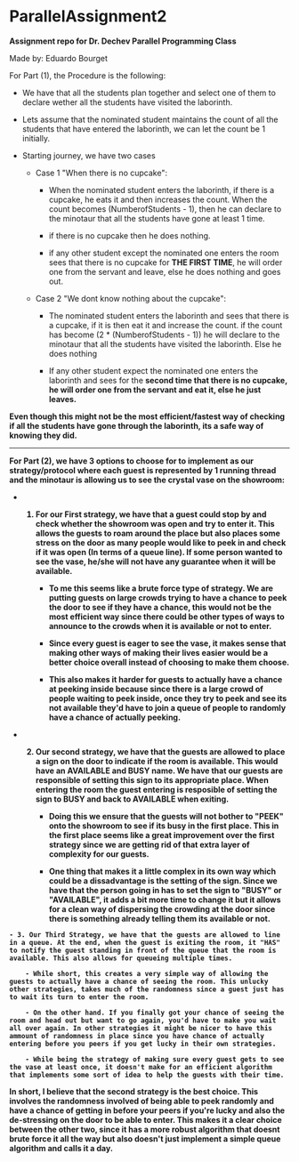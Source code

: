 # ParallelAssignment2
<strong> Assignment repo for Dr. Dechev Parallel Programming Class </strong>
<p> Made by: Eduardo Bourget </p>
<p> 
For Part (1), the Procedure is the following:

- We have that all the students plan together and select one of them to declare wether all the students have visited the laborinth.
- Lets assume that the nominated student maintains the count of all the students that have entered the laborinth, we can let the count be 1 initially.

- Starting journey, we have two cases

    - Case 1 "When there is no cupcake":
        - When the nominated student enters the laborinth, if there is a cupcake, he eats it and then increases the count. When the count becomes (NumberofStudents - 1), then he can declare to the minotaur that all the students have gone at least 1 time.
        - if there is no cupcake then he does nothing.

        - if any other student except the nominated one enters the room sees that there is no cupcake for <strong>THE FIRST TIME</strong>, he will order one from the servant and leave, else he does nothing and goes out.

    - Case 2 "We dont know nothing about the cupcake":
        - The nominated student enters the laborinth and sees that there is a cupcake, if it is then eat it and increase the count. if the count has become (2 * (NumberofStudents - 1)) he will declare to the minotaur that all the students have visited the laborinth. Else he does nothing
        
        - If any other student expect the nominated one enters the laborinth and sees for the <strong> second time <strong> that there is no cupcake, he will order one from the servant and eat it, else he just leaves.

Even though this might not be the most efficient/fastest way of checking if all the students have gone through the laborinth, its a safe way of knowing they did.

</p>

<hr/>
 
<p>
For Part (2), we have 3 options to choose for to implement as our strategy/protocol where each guest is represented by 1 running thread and the minotaur is allowing us to see the crystal vase on the showroom:

   - 1. For our First strategy, we have that a guest could stop by and check whether the showroom was open and try to enter it. This allows the guests to roam around the place but also places some stress on the door as many people would like to peek in and check if it was open (In terms of a queue line). If some person wanted to see the vase, he/she will not have any guarantee when it will be available. 

        - To me this seems like a brute force type of strategy. We are putting guests on large crowds trying to have a chance to peek the door to see if they have a chance, this would not be the most efficient way since there could be other types of ways to announce to the crowds when it is available or not to enter. 

        - Since every guest is eager to see the vase, it makes sense that making other ways of making their lives easier would be a better choice overall instead of choosing to make them choose.

        - This also makes it harder for guests to actually have a chance at peeking inside because since there is a large crowd of people waiting to peek inside, once they try to peek and see its not available they'd have to join a queue of people to randomly have a chance of actually peeking. 
    
   - 2. Our second strategy, we have that the guests are allowed to place a sign on the door to indicate if the room is available. This would have an AVAILABLE and BUSY name. We have that our guests are responsible of setting this sign to its appropriate place. When entering the room the guest entering is resposible of setting the sign to BUSY and back to AVAILABLE when exiting. 

        - Doing this we ensure that the guests will not bother to "PEEK" onto the showroom to see if its busy in the first place. This in the first place seems like a great improvement over the first strategy since we are getting rid of that extra layer of complexity for our guests.

        - One thing that makes it a little complex in its own way which could be a dissadvantage is the setting of the sign. Since we have that the person going in has to set the sign to "BUSY" or "AVAILABLE", it adds a bit more time to change it but it allows for a clean way of dispersing the crowding at the door since there is something already telling them its available or not. 

    - 3. Our Third Strategy, we have that the guests are allowed to line in a queue. At the end, when the guest is exiting the room, it "HAS" to notify the guest standing in front of the queue that the room is available. This also allows for queueing multiple times.

        - While short, this creates a very simple way of allowing the guests to actually have a chance of seeing the room. This unlucky other strategies, takes much of the randomness since a guest just has to wait its turn to enter the room.

        - On the other hand. If you finally got your chance of seeing the room and head out but want to go again, you'd have to make you wait all over again. In other strategies it might be nicer to have this ammount of randomness in place since you have chance of actually entering before you peers if you get lucky in their own strategies.

        - While being the strategy of making sure every guest gets to see the vase at least once, it doesn't make for an efficient algorithm that implements some sort of idea to help the guests with their time. 

In short, I believe that the <Strong> second strategy </Strong> is the best choice. This involves the randomness involved of being able to peek randomly and have a chance of getting in before your peers if you're lucky and also the de-stressing on the door to be able to enter. This makes it a clear choice between the other two, since it has a more robust algorithm that doesnt brute force it all the way but also doesn't just implement a simple queue algorithm and calls it a day.


</p>